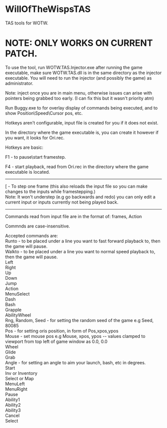 # WillOfTheWispsTAS
TAS tools for WOTW.

# NOTE: ONLY WORKS ON CURRENT PATCH.

To use the tool, run WOTW.TAS.Injector.exe after running the game executable, make sure WOTW.TAS.dll is in the same directory as the injector executable. You will need to run the injector (and possibly the game) as administrator.

Note: inject once you are in main menu, otherwise issues can arise with pointers being grabbed too early.
(I can fix this but it wasn't priority atm)

Run Buggy.exe to for overlay display of commands being executed, and to show Position\Speed\Cursor pos, etc.

Hotkeys aren't configurable, input file is created for you if it does not exist.

In the directory where the game executable is, you can create it however if you want, it looks for Ori.rec.

Hotkeys are basic:

F1 - to pause\start framestep.

F4 - start playback, read from Ori.rec in the directory where the game executable is located.

--------------------------------------------------------

[ - To step one frame (this also reloads the input file so you can make changes to the inputs while framestepping.)<br/>
Note: It won't understep (e.g go backwards and redo) you can only edit a current input or inputs currently not being
      played back.


--------------------------------------------------------

Commands read from input file are in the format of:
   frames, Action
   
Commnds are case-insensitive.
   
Accepted commands are: <br />
    Runto - to be placed under a line you want to fast forward playback to, then the game will pause. <br />
    Walkto - to be placed under a line you want to normal speed playback to, then the game will pause. <br />
    Left <br />
    Right <br />
    Up <br />
    Down <br />
    Jump <br />
    Action <br />
    MenuSelect <br />
    Dash <br />
    Bash <br />
    Grapple <br />
    AbilityWheel <br />
    Rng, Random, Seed - for setting the random seed of the game e.g Seed, 80085 <br />
    Pos  - for setting oris position, in form of Pos,xpos,ypos <br /> 
    Mouse - set mouse pos e.g Mouse, xpos, ypos -- values clamped to viewport from top left of game window as 0.0, 0.0 <br />
    Wheel <br />
    Glide <br />
    Grab <br />
    Angle - for setting an angle to aim your launch, bash, etc in degrees. <br /> 
    Start <br />
    Inv or Inventory <br />
    Select or Map <br />
    MenuLeft <br />
    MenuRight <br />
    Pause <br />
    Ability1 <br />
    Ability2 <br />
    Ability3 <br />
    Cancel <br />
    Select <br />

	




